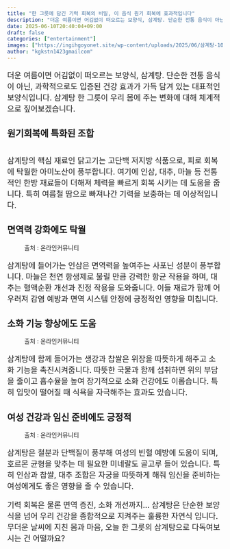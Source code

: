 ```yaml
---
title: "한 그릇에 담긴 기력 회복의 비밀, 이 음식 원기 회복에 효과적입니다"
description: "더운 여름이면 어김없이 떠오르는 보양식, 삼계탕. 단순한 전통 음식이 아닌, 과학적으로도 입증된 건강 효과가 가득 담겨 있는 대표적인 보양식입니다. 삼계탕 한 그릇이 우리 몸에 주는 변화에 대해 체계적으로 짚어보겠습니다."
date: 2025-06-10T20:40:04+09:00
draft: false
categories: ["entertainment"]
images: ["https://ingihgoyonet.site/wp-content/uploads/2025/06/삼계탕-1024x732.jpg", "https://ingihgoyonet.site/wp-content/uploads/2025/06/pexels-richard-l-2150581203-32432715-683x1024.jpg", "https://ingihgoyonet.site/wp-content/uploads/2025/06/pexels-pixabay-161556-1024x683.jpg", "https://ingihgoyonet.site/wp-content/uploads/2025/06/pexels-minchephoto-21938179-683x1024.jpg"]
author: "kgkstn1423gmailcom"
---
```


<p style="font-size:18px">더운 여름이면 어김없이 떠오르는 보양식, 삼계탕. 단순한 전통 음식이 아닌, 과학적으로도 입증된 건강 효과가 가득 담겨 있는 대표적인 보양식입니다. 삼계탕 한 그릇이 우리 몸에 주는 변화에 대해 체계적으로 짚어보겠습니다.</p> <h2 >원기회복에 특화된 조합</h2> <figure ><img src="https://ingihgoyonet.site/wp-content/uploads/2025/06/삼계탕-1024x732.jpg" alt="" style="aspect-ratio:16/9;object-fit:cover"/></figure> <p style="font-size:18px">삼계탕의 핵심 재료인 닭고기는 고단백 저지방 식품으로, 피로 회복에 탁월한 아미노산이 풍부합니다. 여기에 인삼, 대추, 마늘 등 전통적인 한방 재료들이 더해져 체력을 빠르게 회복 시키는 데 도움을 줍니다. 특히 여름철 땀으로 빠져나간 기력을 보충하는 데 이상적입니다.</p> <h2 >면역력 강화에도 탁월</h2> <figure ><img src="https://ingihgoyonet.site/wp-content/uploads/2025/06/pexels-richard-l-2150581203-32432715-683x1024.jpg" alt="" style="aspect-ratio:4/3;object-fit:cover"/><figcaption >출처 : 온라인커뮤니티</figcaption></figure> <p style="font-size:18px">삼계탕에 들어가는 인삼은 면역력을 높여주는 사포닌 성분이 풍부합니다. 마늘은 천연 항생제로 불릴 만큼 강력한 항균 작용을 하며, 대추는 혈액순환 개선과 진정 작용을 도와줍니다. 이들 재료가 함께 어우러져 감염 예방과 면역 시스템 안정에 긍정적인 영향을 미칩니다.</p> <h2 >소화 기능 향상에도 도움</h2> <figure ><img src="https://ingihgoyonet.site/wp-content/uploads/2025/06/pexels-pixabay-161556-1024x683.jpg" alt="" /><figcaption >출처 : 온라인커뮤니티</figcaption></figure> <p style="font-size:18px">삼계탕에 함께 들어가는 생강과 찹쌀은 위장을 따뜻하게 해주고 소화 기능을 촉진시켜줍니다. 따뜻한 국물과 함께 섭취하면 위의 부담을 줄이고 흡수율을 높여 장기적으로 소화 건강에도 이롭습니다. 특히 입맛이 떨어질 때 식욕을 자극해주는 효과도 있습니다.</p> <h2 >여성 건강과 임신 준비에도 긍정적</h2> <figure ><img src="https://ingihgoyonet.site/wp-content/uploads/2025/06/pexels-minchephoto-21938179-683x1024.jpg" alt="" style="aspect-ratio:16/9;object-fit:cover"/><figcaption >출처 : 온라인커뮤니티</figcaption></figure> <p style="font-size:18px">삼계탕은 철분과 단백질이 풍부해 여성의 빈혈 예방에 도움이 되며, 호르몬 균형을 맞추는 데 필요한 미네랄도 골고루 들어 있습니다. 특히 인삼과 찹쌀, 대추 조합은 자궁을 따뜻하게 해줘 임신을 준비하는 여성에게도 좋은 영향을 줄 수 있습니다.</p> <p style="font-size:18px">기력 회복은 물론 면역 증진, 소화 개선까지… 삼계탕은 단순한 보양식을 넘어 우리 건강을 종합적으로 지켜주는 훌륭한 자연식 입니다. 무더운 날씨에 지친 몸과 마음, 오늘 한 그릇의 삼계탕으로 다독여보시는 건 어떨까요?</p>